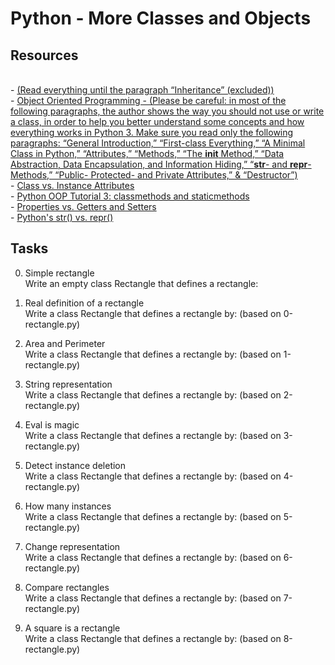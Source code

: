 # Python - More Classes and Objects

## Resources
<br> - <a href="https://python.swaroopch.com/oop.html">  (Read everything until the paragraph “Inheritance” (excluded))</a>
<br> - <a href="https://python-course.eu/oop/object-oriented-programming.php"> Object Oriented Programming - (Please be careful: in most of the following paragraphs, the author shows the way you should not use or write a class, in order to help you better understand some concepts and how everything works in Python 3. Make sure you read only the following paragraphs: “General Introduction,” “First-class Everything,” “A Minimal Class in Python,” “Attributes,” “Methods,” “The __init__ Method,” “Data Abstraction, Data Encapsulation, and Information Hiding,” “__str__- and __repr__-Methods,” “Public- Protected- and Private Attributes,” & “Destructor”)</a>
<br> - <a href="https://python-course.eu/oop/class-instance-attributes.php"> Class vs. Instance Attributes</a>
<br> - <a href="https://intranet.hbtn.io/rltoken/18KAvV_Ife9t5o3HYXj9DQ"> Python OOP Tutorial 3: classmethods and staticmethods </a>
<br> - <a href="https://python-course.eu/oop/properties-vs-getters-and-setters.php"> Properties vs. Getters and Setters </a>
<br> - <a href="https://shipit.dev/posts/python-str-vs-repr.html"> Python's str() vs. repr()</a>


## Tasks

0. Simple rectangle
<br> Write an empty class Rectangle that defines a rectangle:

1. Real definition of a rectangle
<br> Write a class Rectangle that defines a rectangle by: (based on 0-rectangle.py)

2. Area and Perimeter
<br>Write a class Rectangle that defines a rectangle by: (based on 1-rectangle.py)

3. String representation
<br>Write a class Rectangle that defines a rectangle by: (based on 2-rectangle.py)

4. Eval is magic
<br>Write a class Rectangle that defines a rectangle by: (based on 3-rectangle.py)

5. Detect instance deletion
<br> Write a class Rectangle that defines a rectangle by: (based on 4-rectangle.py)

6. How many instances
<br>Write a class Rectangle that defines a rectangle by: (based on 5-rectangle.py)

7. Change representation
<br>Write a class Rectangle that defines a rectangle by: (based on 6-rectangle.py)

8. Compare rectangles
<br>Write a class Rectangle that defines a rectangle by: (based on 7-rectangle.py)

9. A square is a rectangle
<br>Write a class Rectangle that defines a rectangle by: (based on 8-rectangle.py)
